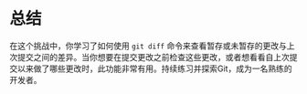 # 总结

在这个挑战中，你学习了如何使用 `git diff` 命令来查看暂存或未暂存的更改与上次提交之间的差异。当你想要在提交更改之前检查这些更改，或者想看看自上次提交以来做了哪些更改时，此功能非常有用。持续练习并探索Git，成为一名熟练的开发者。
